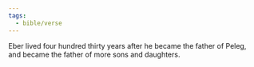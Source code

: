 ```yaml
---
tags:
  - bible/verse
---
```

Eber lived four hundred thirty years after he became the father of Peleg, and became the father of more sons and daughters.